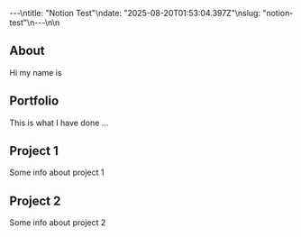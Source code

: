 ---\ntitle: "Notion Test"\ndate: "2025-08-20T01:53:04.397Z"\nslug: "notion-test"\n---\n\n
## About

Hi my name is


## Portfolio

This is what I have done …


## Project 1

Some info about project 1


## Project 2

Some info about project 2

